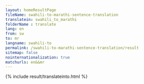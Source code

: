 ```yaml
---
layout: homeResultPage
fileName: swahili-to-marathi-sentence-translation
translatein: swahili_to_marathi
folderName : translate
lang: en
from: sw
to: mr
langname: swahili-to
permalink: /swahili-to-marathi-sentence-translation/result
sitemap: false
nointernationalization: true
matchurls: en&&mr
---
```

{% include result/translateinto.html %}

<script src="/js/result/translation.js" data-foldername="{{page.folderName}}" data-lang="{{page.lang}}"></script>
